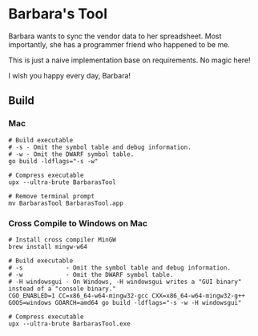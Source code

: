 # Barbara's Tool

Barbara wants to sync the vendor data to her spreadsheet. Most importantly, she has a programmer friend who happened to be me.

This is just a naive implementation base on requirements. No magic here!

I wish you happy every day, Barbara!

## Build

### Mac

```shell
# Build executable
# -s - Omit the symbol table and debug information.
# -w - Omit the DWARF symbol table.
go build -ldflags="-s -w"

# Compress executable
upx --ultra-brute BarbarasTool

# Remove terminal prompt
mv BarbarasTool BarbarasTool.app
```

### Cross Compile to Windows on Mac

```shell
# Install cross compiler MinGW
brew install mingw-w64

# Build executable
# -s            - Omit the symbol table and debug information.
# -w            - Omit the DWARF symbol table.
# -H windowsgui - On Windows, -H windowsgui writes a "GUI binary" instead of a "console binary."
CGO_ENABLED=1 CC=x86_64-w64-mingw32-gcc CXX=x86_64-w64-mingw32-g++ GOOS=windows GOARCH=amd64 go build -ldflags="-s -w -H windowsgui"

# Compress executable
upx --ultra-brute BarbarasTool.exe
```

